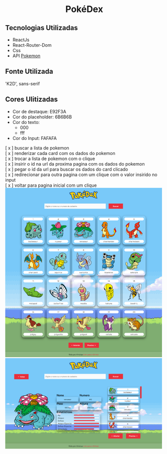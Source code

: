 <h1 align="center">PokéDex</h1>

<h2>Tecnologias Utilizadas</h2>
<ul>
  <li>ReactJs</li>
  <li>React-Router-Dom</li>
  <li>Css</li>
  <li>API 
  <a href="https://pokeapi.co/">Pokemon</a></li>
</ul>

<h2>Fonte Utilizada</h2>
<p>'K2D', sans-serif</p>

<h2>Cores Ulitizadas</h2>
<ul>
  <li>Cor de destaque: E92F3A </li>
  <li>Cor do placeholder: 6B6B6B </li>
  <li>
    Cor do texto: 
    <ul>
      <li>000</li>
      <li>fff</li>
    </ul>
   </li>
  <li>Cor do Input: FAFAFA</li>
</ul>

<div>
  [ x ] buscar a lista de pokemon
</div>
<div>
  [ x ] renderizar cada card com os dados do pokemon
</div>
<div>
  [ x ] trocar a lista de pokemon com o clique
</div>
<div>
  [ x ] insirir o id na url da proxima pagina com os dados do pokemon
</div>
<div>
  [ x ] pegar o id da url para buscar os dados do card clicado
</div>
<div>
  [ x ] redirecionar para outra pagina com um clique com o valor insirido no input
</div>
<div>
  [ x ] voltar para pagina inicial com um clique
</div>

<img src="src/img/telaInicial.png" width="500px">
<img src="src/img/telaDeDados.png" width="500px">
